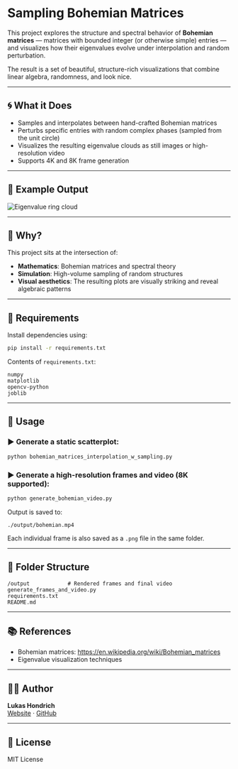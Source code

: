 
# Sampling Bohemian Matrices

This project explores the structure and spectral behavior of **Bohemian matrices** — matrices with bounded integer (or otherwise simple) entries — and visualizes how their eigenvalues evolve under interpolation and random perturbation.

The result is a set of beautiful, structure-rich visualizations that combine linear algebra, randomness, and look nice.

---

## 🌀 What it Does

- Samples and interpolates between hand-crafted Bohemian matrices
- Perturbs specific entries with random complex phases (sampled from the unit circle)
- Visualizes the resulting eigenvalue clouds as still images or high-resolution video
- Supports 4K and 8K frame generation

---

## 📸 Example Output

![Eigenvalue ring cloud](output/frame_001.png)

---

## 🧠 Why?

This project sits at the intersection of:

- **Mathematics**: Bohemian matrices and spectral theory
- **Simulation**: High-volume sampling of random structures
- **Visual aesthetics**: The resulting plots are visually striking and reveal algebraic patterns

---

## 🔧 Requirements

Install dependencies using:

```bash
pip install -r requirements.txt
```

Contents of `requirements.txt`:

```
numpy
matplotlib
opencv-python
joblib
```

---

## 🚀 Usage

### ▶ Generate a static scatterplot:

```bash
python bohemian_matrices_interpolation_w_sampling.py
```

### ▶ Generate a high-resolution frames and video (8K supported):

```bash
python generate_bohemian_video.py
```

Output is saved to:

```
./output/bohemian.mp4
```

Each individual frame is also saved as a `.png` file in the same folder.

---

## 📁 Folder Structure

```
/output            # Rendered frames and final video
generate_frames_and_video.py
requirements.txt
README.md
```

---

## 📚 References

- Bohemian matrices: https://en.wikipedia.org/wiki/Bohemian_matrices
- Eigenvalue visualization techniques


---

## 🧑‍💻 Author

**Lukas Hondrich**  
[Website](https://sites.google.com/view/lukashondrich) · [GitHub](https://github.com/lukashondrich)

---

## 📜 License

MIT License
